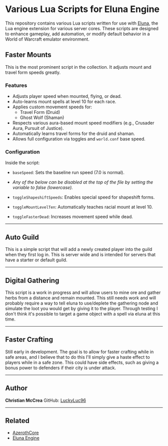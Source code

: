 # Various Lua Scripts for Eluna Engine

This repository contains various Lua scripts written for use with [Eluna](https://elunaluaengine.github.io/), the Lua engine extension for various server cores. These scripts are designed to enhance gameplay, add automation, or modify default behavior in a World of Warcraft emulator environment.

## Faster Mounts

This is the most prominent script in the collection. It adjusts mount and travel form speeds greatly.

### Features

- Adjusts player speed when mounted, flying, or dead.
- Auto-learns mount spells at level 10 for each race.
- Applies custom movement speeds for:
  - Travel Form (Druid)
  - Ghost Wolf (Shaman)
- Respects various aura-based mount speed modifiers (e.g., Crusader Aura, Pursuit of Justice).
- Automatically learns travel forms for the druid and shaman.
- Allows full configuration via toggles and `world.conf` base speed.

### Configuration

Inside the script:
- `baseSpeed`: Sets the baseline run speed (7.0 is normal).

- *Any of the below can be disabled at the top of the file by setting the variable to false (lowercase).*
- `toggleShapeshiftSpeeds`: Enables special speed for shapeshift forms.
- `toggleMountLevelTen`: Automatically teaches racial mount at level 10.
- `toggleFasterDead`: Increases movement speed while dead.

---

## Auto Guild

This is a simple script that will add a newly created player into the guild when they first log in. This is server wide and is intended for servers that have a starter or default guild.

---

## Digital Gathering

This script is a work in progress and will allow users to mine ore and gather herbs from a distance and remain mounted.
This still needs work and will probably require a way to tell eluna to use/deplete the gathering node and simulate the loot you would get by giving it to the player. Through testing I don't think it's possible to target a game object with a spell via eluna at this time.


---

## Faster Crafting

Still early in development. The goal is to allow for faster crafting while in safe areas, and I believe that to do this I'll simply give a haste effect to players while in a safe zone. This could have side effects, such as giving a bonus power to defenders if their city is under attack.




---

## Author

**Christian McCrea**
GitHub: [LuckyLuc96](https://github.com/LuckyLuc96)

---

## Related

- [AzerothCore](https://www.azerothcore.org/)
- [Eluna Engine](https://elunaluaengine.github.io/)


